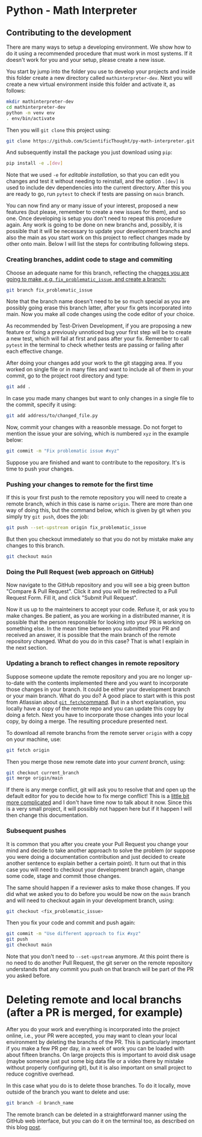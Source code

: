 # Python - Math Interpreter

## Contributing to the development

There are many ways to setup a developing environment. We show how to do it using a recommended procedure that must work in most systems. If it doesn't work for you and your setup, please create a new issue.

You start by jump into the folder you use to develop your projects and inside this folder create a new directory called `mathinterpreter-dev`. Next you will create a new virtual environment inside this folder and activate it, as follows:

```bash
mkdir mathinterpreter-dev
cd mathinterpreter-dev
python -m venv env
. env/bin/activate
```
Then you will `git clone` this project using:

```bash
git clone https://github.com/ScientificThought/py-math-interpreter.git .
```
And subsequently install the package you just download using `pip`:

```bash
pip install -e .[dev]
```
Note that we used `-e` for *editable installation*, so that you can edit you changes and test it without needing to reinstall, and the option `.[dev]` is used to include dev dependencies into the current directory.
After this you are ready to go, run `pytest` to check if tests are passing on `main` branch. 

You can now find any or many issue of your interest, proposed a new features (but please, remember to create a new issues for them), and so one. Once developing is setup you don't need to repeat this procedure again. Any work is going to be done on new branchs and, possibly, it is possible that it will be necessary to update your development branchs and also the main as you start work on this project to reflect changes made by other onto main. Below I will list the steps for contributing following steps. 

### Creating branches, addint code to stage and commiting

Choose an adequate name for this branch, reflecting the cha[nges you are going to make, *e.g.* `fix_problematic_issue`, and create a branch:](https://www.freecodecamp.org/news/how-to-delete-a-git-branch-both-locally-and-remotely/)
```bash
git branch fix_problematic_issue
```
Note that the branch name doesn't need to be so much special as you are possibly going erase this branch latter, after your fix gets incorporated into main. Now you make all code changes using the code editor of your choice. 

As recommended by Test-Driven Development, if you are proposing a new feature or fixing a previously unnoticed bug your first step will be to create a new test, which will fail at first and pass after your fix.
Remember to call `pytest` in the terminal to check whether tests are passing or failing after each effective change.

After doing your changes add your work to the git stagging area. If you worked on single file or in many files and want to include all of them in your commit, go to the project root directory and type:
```bash
git add .
```
In case you made many changes but want to only changes in a single file to the commit, specify it using:
```bash
git add address/to/changed_file.py
```
Now, commit your changes with a reasonble message. Do not forget to mention the issue your are solving, which is numbered `xyz` in the example below:
```bash
git commit -m "Fix problematic issue #xyz"
```

Suppose you are finished and want to contribute to the repository. It's is time to push your changes.

### Pushing your changes to remote for the first time
If this is your first push to the remote repository you will need to create a remote branch, which in this case is name `origin`. There are more than one way of doing this, but the command below, which is given by git when you simply try `git push`, does the job:
```bash
git push --set-upstream origin fix_problematic_issue
```
But then you checkout immediately so that you do not by mistake make any changes to this branch.
```bash
git checkout main
```

### Doing the Pull Request (web approach on GitHub)
Now navigate to the GitHub repository and you will see a big green button "Compare & Pull Request". 
Click it and you will be redirected to a Pull Request Form. Fill it, and click "Submit Pull Request".

Now it us up to the mainteiners to accept your code. Refuse it, or ask you to make changes. Be patient, as you are working in a distributed manner, it is possible that the person responsible for looking into your PR is working on something else. In the mean time between you submitted your PR and received an answer, it is possible that the main branch of the remote repository changed. What do you do in this case? 
That is what I explain in the next section.

### Updating a branch to reflect changes in remote repository

Suppose someone update the remote repository and  you are no longer up-to-date with the contents implemented there and you want to incorporate those changes in your branch. It could be either your development branch or 
your main branch. What do you do? A good place to start with is this post from Atlassian about [`git fetch`command](https://www.atlassian.com/git/tutorials/syncing/git-fetch). But in a short explanation, you locally have a copy of the remote repo and you can update this copy by doing a fetch. Next you have to incorporate those changes into your local copy, by doing a merge. The resulting procedure presented next.

To download all remote branchs from the remote server `origin` with a copy on your machine, use:
```bash
git fetch origin
```
Then you merge those new remote date into your *current branch*, using:
```bash
git checkout current_branch
git merge origin/main
```
If there is any merge conflict, git will ask you to resolve that and open up the default editor for you to decide how to fix merge conflict! This is a [little bit more complicated](https://support.atlassian.com/bitbucket-cloud/docs/resolve-merge-conflicts/) and I don't have time now to talk about it now. Since this is a very small project, it will possibly not happen here but if it happen I will then change this documentation.

### Subsequent pushes
It is common that you after you create your Pull Request you change your mind and decide to take another approach to solve the problem (or suppose you were doing a documentation contribution and just decided to create another sentence to explain bether a certain point). It turn out that in this case you will need to checkout your development branch again, change some code, stage and commit those changes.

The same should happen if a reviewer asks to make those changes. If you did what we asked you to do before you would be now on the `main` branch and will need to checkout again in your development branch, using:
```bash
git checkout <fix_problematic_issue>
```
Then you fix your code and commit and push again:
```bash
git commit -m "Use different approach to fix #xyz"
git push
git checkout main
```
Note that you don't need to `--set-upstream` anymore. At this point there is no need to do another Pull Request, the git server on the remote repository understands that any commit you push on that branch 
will be part of the PR you asked before.

# Deleting remote and local branchs (after a PR is merged, for example)

After you do your work and everything is incorporated into the project online, i.e., your PR were accepted, you may want to clean your local environment by deleting the branchs of the PR. This is particularly important if you make a few PR per day, in a week of work you can be loaded with about fifteen branchs. On large projects this is important to avoid disk usage (maybe someone just put some big data file or a video there by mistake without properly configuring git), but it is also important on small project to reduce cognitive overhead. 

In this case what you do is to delete those branches. To do it locally, move outside of the branch you want to delete and use:
```bash
git branch -d branch_name
```
The remote branch can be deleted in a straightforward manner using the GitHub web interface, but you can do it on the terminal too, as described on this blog [post](https://www.freecodecamp.org/news/how-to-delete-a-git-branch-both-locally-and-remotely/).





